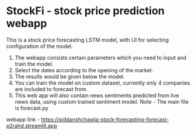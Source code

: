 # StockFi - stock price prediction webapp
This is a stock price forecasting LSTM model, with UI for selecting configuration of the model.
1) The webapp consists certain parameters which you need to input and train the model.
2) Select the dates according to the opening of the market.
3) The results would be given below the model.
4) You can train the model on custom dataset, currently only 4 companies are included to forecast from.
5) This web app will also contain news sentiments predicted from live news data, using custom trained sentiment model. 
Note - The main file is forecast.py

webapp link - https://siddanshchawla-stock-forecasting-forecast-p2rahd.streamlit.app
